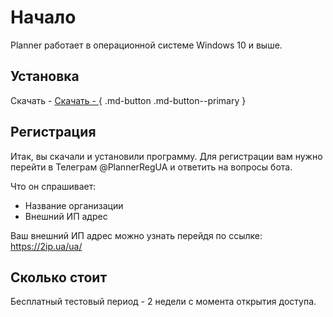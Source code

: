 # Начало

Planner работает в операционной системе Windows 10 и выше.

## Установка

Скачать - 
[Скачать - ](#){ .md-button .md-button--primary }

## Регистрация
Итак, вы скачали и установили программу. 
Для регистрации вам нужно перейти в Телеграм @PlannerRegUA и ответить на вопросы бота.

Что он спрашивает:
* Название организации
* Внешний ИП адрес

Ваш внешний ИП адрес можно узнать перейдя по ссылке: https://2ip.ua/ua/

## Сколько стоит

Бесплатный тестовый период - 2 недели с момента открытия доступа.



